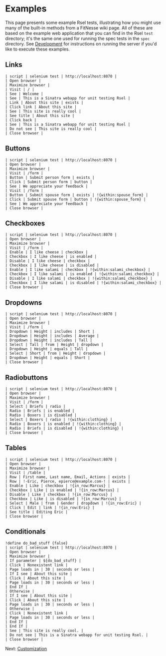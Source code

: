 Examples
========

This page presents some example Rsel tests, illustrating how you might use many
of the built-in methods from a FitNesse wiki page. All of these are based on
the example web application that you can find in the Rsel `test` directory;
it's the same one used for running the spec tests in the `spec` directory. See
[Development](development.md) for instructions on running the server if you'd
like to execute these examples.


Links
-------------

    | script | selenium test | http://localhost:8070 |
    | Open browser |
    | Maximize browser |
    | Visit | / |
    | See | Welcome |
    | See | This is a Sinatra webapp for unit testing Rsel |
    | Link | About this site | exists |
    | Click link | About this site |
    | See | This site is really cool |
    | See title | About this site |
    | Click back |
    | See | This is a Sinatra webapp for unit testing Rsel |
    | Do not see | This site is really cool |
    | Close browser |



Buttons
-------------

    | script | selenium test | http://localhost:8070 |
    | Open browser |
    | Maximize browser |
    | Visit | /form |
    | Button | Submit person form | exists |
    | Click | Submit person form | button |
    | See | We appreciate your feedback |
    | Visit | /form |
    | Button | Submit spouse form | exists | !{within:spouse_form} |
    | Click | Submit spouse form | button | !{within:spouse_form} |
    | See | We appreciate your feedback |
    | Close browser |


Checkboxes
-------------

    | script | selenium test | http://localhost:8070 |
    | Open browser |
    | Maximize browser |
    | Visit | /form |
    | Enable | I like cheese | checkbox |
    | Checkbox | I like cheese | is enabled |
    | Disable | I like cheese | checkbox |
    | Checkbox | I like cheese | is disabled |
    | Enable | I like salami | checkbox | !{within:salami_checkbox} |
    | Checkbox | I like salami | is enabled | !{within:salami_checkbox} |
    | Disable | I like salami | checkbox | !{within:salami_checkbox} |
    | Checkbox | I like salami | is disabled | !{within:salami_checkbox} |
    | Close browser |


Dropdowns
-------------

    | script | selenium test | http://localhost:8070 |
    | Open browser |
    | Maximize browser |
    | Visit | /form |
    | Dropdown | Height | includes | Short |
    | Dropdown | Height | includes | Average |
    | Dropdown | Height | includes | Tall |
    | Select | Tall | from | Height | dropdown |
    | Dropdown | Height | equals | Tall |
    | Select | Short | from | Height | dropdown |
    | Dropdown | Height | equals | Short |
    | Close browser |


Radiobuttons
-------------

    | script | selenium test | http://localhost:8070 |
    | Open browser |
    | Maximize browser |
    | Visit | /form |
    | Select | Briefs | radio |
    | Radio | Briefs | is enabled |
    | Radio | Boxers | is disabled |
    | Select | Boxers | radio | !{within:clothing} |
    | Radio | Boxers | is enabled | !{within:clothing} |
    | Radio | Briefs | is disabled | !{within:clothing} |
    | Close browser |


Tables
-------------

    | script | selenium test | http://localhost:8070 |
    | Open browser |
    | Maximize browser |
    | Visit | /table |
    | Row | First name, Last name, Email, Actions | exists |
    | Row | !-Eric, Pierce, epierce@example.com-! | exists |
    | Enable | Like | checkbox | !{in_row:Marcus} |
    | Checkbox | Like | is enabled | !{in_row:Marcus} |
    | Disable | Like | checkbox | !{in_row:Marcus} |
    | Checkbox | Like | is disabled | !{in_row:Marcus} |
    | Select | Male | from | Gender | dropdown | !{in_row:Eric} |
    | Click | Edit | link | !{in_row:Eric} |
    | See title | Editing Eric |
    | Close browser |

Conditionals
-------------

    !define do_bad_stuff {false}
    | script | selenium test | http://localhost:8070 |
    | Open browser |
    | Maximize browser |
    | If parameter | ${do_bad_stuff} |
    | Click | Nonexistent link |
    | Page loads in | 30 | seconds or less |
    | If I see | About this site |
    | Click | About this site |
    | Page loads in | 30 | seconds or less |
    | End If |
    | Otherwise |
    | If I see | About this site |
    | Click | About this site |
    | Page loads in | 30 | seconds or less |
    | Otherwise |
    | Click | Nonexistent link |
    | Page loads in | 30 | seconds or less |
    | End If |
    | End If |
    | See | This site is really cool. |
    | Do not see | This is a Sinatra webapp for unit testing Rsel. |
    | Close browser |


Next: [Customization](custom.md)
